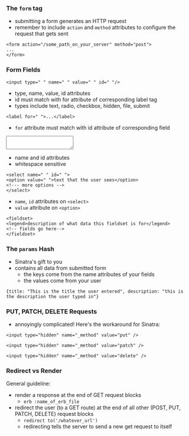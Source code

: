 ### The ```form``` tag
- submitting a form generates an HTTP request
- remember to include ```action``` and ```method``` attributes to configure the request that gets sent

```
<form action="/some_path_on_your_server" method="post">
...
</form>
```

### Form Fields

```<input type=" " name=" " value=" " id=" "/>```

- type, name, value, id attributes
- id must match with for attribute of corresponding label tag
- types include text, radio, checkbox, hidden, file, submit

```<label for=" ">...</label>```

- ```for``` attribute must match with id attribute of corresponding field
<textarea name=" " id=" "></textarea>

- name and id attributes
- whitespace sensitive

```
<select name=" " id=" ">
<option value=" ">text that the user sees</option>
<!--- more options -->
</select>
```

- ```name```, ```id``` attributes on ```<select>```
- ```value``` attribute on ```<option>```

```
<fieldset>
<legend>description of what data this fieldset is for</legend>
<!-- fields go here-->
</fieldset>
```

### The ```params``` Hash
- Sinatra's gift to you
- contains all data from submitted form
  - the keys come from the name attributes of your fields
  - the values come from your user

```
{title: "This is the title the user entered", description: "this is the description the user typed in"}
```

### PUT, PATCH, DELETE Requests
- annoyingly complicated!
Here's the workaround for Sinatra:

```
<input type="hidden" name="_method" value="put" />
```
```
<input type="hidden" name="_method" value="patch" />
```
```
<input type="hidden" name="_method" value="delete" />
```

### Redirect vs Render
General guideline:

- render a response at the end of GET request blocks
  - ```erb :name_of_erb_file```
- redirect the user (to a GET route) at the end of all other (POST, PUT, PATCH, DELETE) request blocks
  - ```redirect to('/whatever_url')```
  - redirecting tells the server to send a new get request to itself
